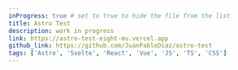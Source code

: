 ```yaml
---
inProgress: true # set to true to hide the file from the list
title: Astro Test
description: work in progress
link: https://astro-test-eight-mu.vercel.app
github_link: https://github.com/JuanPabloDiaz/astro-test
tags: ['Astro', 'Svelte', 'React', 'Vue', 'JS', 'TS', 'CSS']
---
```

